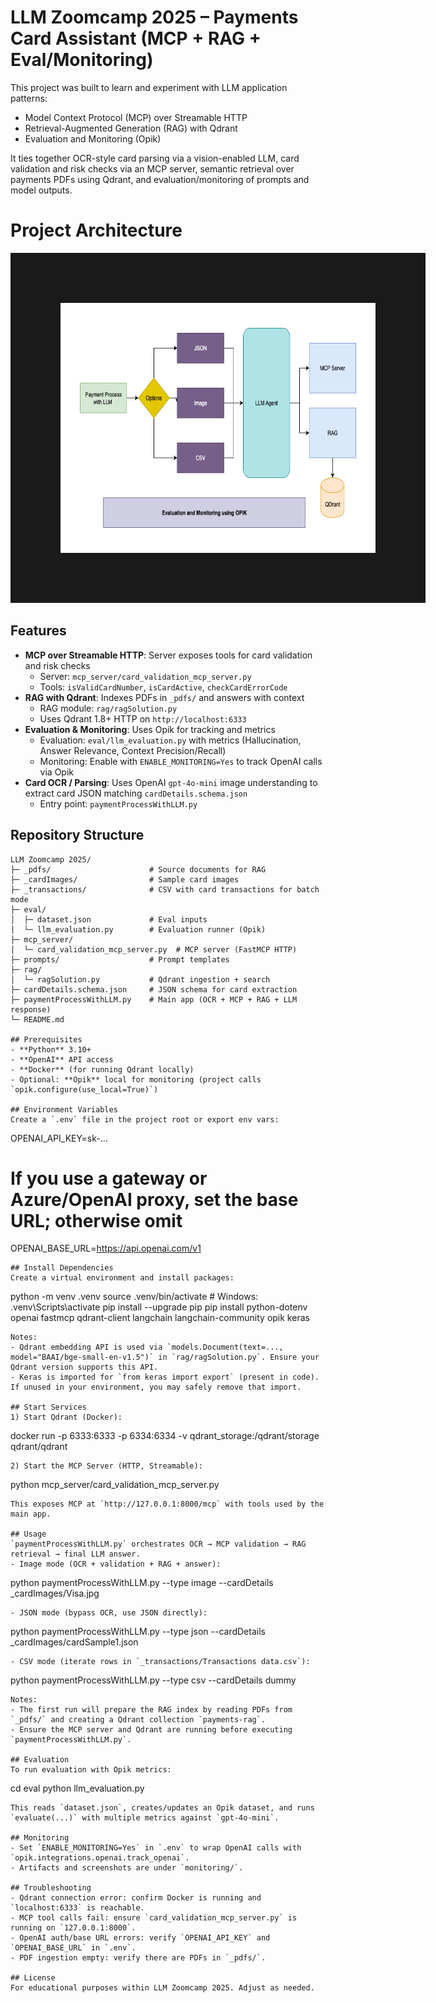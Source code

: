 # LLM Zoomcamp 2025 – Payments Card Assistant (MCP + RAG + Eval/Monitoring)
This project was built to learn and experiment with LLM application patterns:
- Model Context Protocol (MCP) over Streamable HTTP
- Retrieval-Augmented Generation (RAG) with Qdrant
- Evaluation and Monitoring (Opik)

It ties together OCR-style card parsing via a vision-enabled LLM, card validation and risk checks via an MCP server, semantic retrieval over payments PDFs using Qdrant, and evaluation/monitoring of prompts and model outputs.

# Project Architecture

<img src="https://github.com/clicksuku/SundarkpCode/blob/master/LLM%20Zoomcamp%202025%20Project/_Project%20Images/LLM%20Evaluation%20Project.png" width="540" height="400" border="80" /></a>


## Features
- **MCP over Streamable HTTP**: Server exposes tools for card validation and risk checks
  - Server: `mcp_server/card_validation_mcp_server.py`
  - Tools: `isValidCardNumber`, `isCardActive`, `checkCardErrorCode`
- **RAG with Qdrant**: Indexes PDFs in `_pdfs/` and answers with context
  - RAG module: `rag/ragSolution.py`
  - Uses Qdrant 1.8+ HTTP on `http://localhost:6333`
- **Evaluation & Monitoring**: Uses Opik for tracking and metrics
  - Evaluation: `eval/llm_evaluation.py` with metrics (Hallucination, Answer Relevance, Context Precision/Recall)
  - Monitoring: Enable with `ENABLE_MONITORING=Yes` to track OpenAI calls via Opik
- **Card OCR / Parsing**: Uses OpenAI `gpt-4o-mini` image understanding to extract card JSON matching `cardDetails.schema.json`
  - Entry point: `paymentProcessWithLLM.py`

## Repository Structure
```
LLM Zoomcamp 2025/
├─ _pdfs/                      # Source documents for RAG
├─ _cardImages/                # Sample card images
├─ _transactions/              # CSV with card transactions for batch mode
├─ eval/
│  ├─ dataset.json             # Eval inputs
│  └─ llm_evaluation.py        # Evaluation runner (Opik)
├─ mcp_server/
│  └─ card_validation_mcp_server.py  # MCP server (FastMCP HTTP)
├─ prompts/                    # Prompt templates
├─ rag/
│  └─ ragSolution.py           # Qdrant ingestion + search
├─ cardDetails.schema.json     # JSON schema for card extraction
├─ paymentProcessWithLLM.py    # Main app (OCR + MCP + RAG + LLM response)
└─ README.md

## Prerequisites
- **Python** 3.10+
- **OpenAI** API access
- **Docker** (for running Qdrant locally)
- Optional: **Opik** local for monitoring (project calls `opik.configure(use_local=True)`)

## Environment Variables
Create a `.env` file in the project root or export env vars:
```
OPENAI_API_KEY=sk-...
# If you use a gateway or Azure/OpenAI proxy, set the base URL; otherwise omit
OPENAI_BASE_URL=https://api.openai.com/v1
```
## Install Dependencies
Create a virtual environment and install packages:
```
python -m venv .venv
source .venv/bin/activate  # Windows: .venv\\Scripts\\activate
pip install --upgrade pip
pip install python-dotenv openai fastmcp qdrant-client langchain langchain-community opik keras
```
Notes:
- Qdrant embedding API is used via `models.Document(text=..., model="BAAI/bge-small-en-v1.5")` in `rag/ragSolution.py`. Ensure your Qdrant version supports this API.
- Keras is imported for `from keras import export` (present in code). If unused in your environment, you may safely remove that import.

## Start Services
1) Start Qdrant (Docker):
```
docker run -p 6333:6333 -p 6334:6334 -v qdrant_storage:/qdrant/storage qdrant/qdrant
```
2) Start the MCP Server (HTTP, Streamable):
```
python mcp_server/card_validation_mcp_server.py
```
This exposes MCP at `http://127.0.0.1:8000/mcp` with tools used by the main app.

## Usage
`paymentProcessWithLLM.py` orchestrates OCR → MCP validation → RAG retrieval → final LLM answer.
- Image mode (OCR + validation + RAG + answer):
```
python paymentProcessWithLLM.py --type image --cardDetails _cardImages/Visa.jpg
```
- JSON mode (bypass OCR, use JSON directly):
```
python paymentProcessWithLLM.py --type json --cardDetails _cardImages/cardSample1.json
```
- CSV mode (iterate rows in `_transactions/Transactions data.csv`):
```
python paymentProcessWithLLM.py --type csv --cardDetails dummy
```
Notes:
- The first run will prepare the RAG index by reading PDFs from `_pdfs/` and creating a Qdrant collection `payments-rag`.
- Ensure the MCP server and Qdrant are running before executing `paymentProcessWithLLM.py`.

## Evaluation
To run evaluation with Opik metrics:
```
cd eval
python llm_evaluation.py
```
This reads `dataset.json`, creates/updates an Opik dataset, and runs `evaluate(...)` with multiple metrics against `gpt-4o-mini`.

## Monitoring
- Set `ENABLE_MONITORING=Yes` in `.env` to wrap OpenAI calls with `opik.integrations.openai.track_openai`.
- Artifacts and screenshots are under `monitoring/`.

## Troubleshooting
- Qdrant connection error: confirm Docker is running and `localhost:6333` is reachable.
- MCP tool calls fail: ensure `card_validation_mcp_server.py` is running on `127.0.0.1:8000`.
- OpenAI auth/base URL errors: verify `OPENAI_API_KEY` and `OPENAI_BASE_URL` in `.env`.
- PDF ingestion empty: verify there are PDFs in `_pdfs/`.

## License
For educational purposes within LLM Zoomcamp 2025. Adjust as needed.
